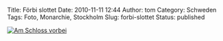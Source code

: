 Title: Förbi slottet
Date: 2010-11-11 12:44
Author: tom
Category: Schweden
Tags: Foto, Monarchie, Stockholm
Slug: forbi-slottet
Status: published

[![Am Schloss
vorbei](http://www.fiket.de/pic/forbitslottet_s.jpg "Am Schloss vorbei")](http://www.fiket.de/pic/forbitslottet_l.jpg)

